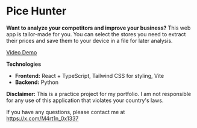 # Pice Hunter

**Want to analyze your competitors and improve your business?** This web app is tailor-made for you. You can select the stores you need to extract their prices and save them to your device in a file for later analysis.

[Video Demo](sampler.mp4)

**Technologies**

* **Frontend:** React + TypeScript, Tailwind CSS for styling, Vite
* **Backend:** Python

**Disclaimer:** This is a practice project for my portfolio. I am not responsible for any use of this application that violates your country's laws.

If you have any questions, please contact me at https://x.com/M4rt1n_0x1337



